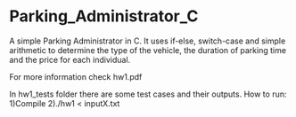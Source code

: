 # Parking_Administrator_C

A simple Parking Administrator in C. It uses if-else, switch-case and simple arithmetic to determine the type of the vehicle, the duration of parking time and the price for each individual.

For more information check hw1.pdf

In hw1_tests folder there are some test cases and their outputs.
How to run:
1)Compile
2)./hw1 < inputX.txt
